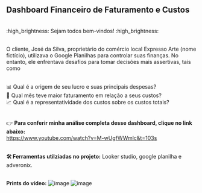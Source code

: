 ## Dashboard Financeiro de Faturamento e Custos ##
<br/>
:high_brightness: Sejam todos bem-vindos! :high_brightness: <br/><br/>

O cliente, José da Silva, proprietário do comércio local Expresso Arte (nome fictício), utilizava o Google Planilhas para controlar suas finanças. No entanto, ele enfrentava desafios para tomar decisões mais assertivas, tais como <br/><br/>

:bar_chart: Qual é a origem de seu lucro e suas principais despesas? <br/>
:date: Qual mês teve maior faturamento em relação a seus custos? <br/>
:chart_with_upwards_trend: Qual é a representatividade dos custos sobre os custos totais?   <br/><br/> 

:point_right: __Para conferir minha análise completa desse dashboard, clique no link abaixo:__ <br/>
https://www.youtube.com/watch?v=M-wUgfWWmlc&t=103s <br/><br/>

__🛠️ Ferramentas  utilziadas no projeto:__ Looker studio, google planilha e adveronix. <br/> 

<br/>  __Prints do vídeo:__ 
![image](https://github.com/user-attachments/assets/55d85b52-8e1d-4e6a-be2a-e6438fb896fe)
![image](https://github.com/user-attachments/assets/69e3a13c-8d99-4320-9b13-31c2039954fc)
